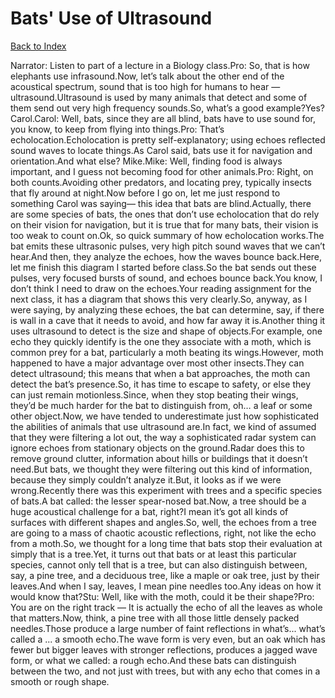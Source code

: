 # Bats' Use of Ultrasound
[Back to Index](https://github.com/windows10010/tpoExtractor/blob/master/README.md)

Narrator: Listen to part of a lecture in a Biology class.Pro: So, that is how elephants use infrasound.Now, let’s talk about the other end of the acoustical spectrum, sound that is too high for humans to hear — ultrasound.Ultrasound is used by many animals that detect and some of them send out very high frequency sounds.So, what’s a good example?Yes? Carol.Carol: Well, bats, since they are all blind, bats have to use sound for, you know, to keep from flying into things.Pro: That’s echolocation.Echolocation is pretty self-explanatory; using echoes reflected sound waves to locate things.As Carol said, bats use it for navigation and orientation.And what else? Mike.Mike: Well, finding food is always important, and I guess not becoming food for other animals.Pro: Right, on both counts.Avoiding other predators, and locating prey, typically insects that fly around at night.Now before I go on, let me just respond to something Carol was saying— this idea that bats are blind.Actually, there are some species of bats, the ones that don’t use echolocation that do rely on their vision for navigation, but it is true that for many bats, their vision is too weak to count on.Ok, so quick summary of how echolocation works.The bat emits these ultrasonic pulses, very high pitch sound waves that we can’t hear.And then, they analyze the echoes, how the waves bounce back.Here, let me finish this diagram I started before class.So the bat sends out these pulses, very focused bursts of sound, and echoes bounce back.You know, I don’t think I need to draw on the echoes.Your reading assignment for the next class, it has a diagram that shows this very clearly.So, anyway, as I were saying, by analyzing these echoes, the bat can determine, say, if there is wall in a cave that it needs to avoid, and how far away it is.Another thing it uses ultrasound to detect is the size and shape of objects.For example, one echo they quickly identify is the one they associate with a moth, which is common prey for a bat, particularly a moth beating its wings.However, moth happened to have a major advantage over most other insects.They can detect ultrasound; this means that when a bat approaches, the moth can detect the bat’s presence.So, it has time to escape to safety, or else they can just remain motionless.Since, when they stop beating their wings, they’d be much harder for the bat to distinguish from, oh… a leaf or some other object.Now, we have tended to underestimate just how sophisticated the abilities of animals that use ultrasound are.In fact, we kind of assumed that they were filtering a lot out, the way a sophisticated radar system can ignore echoes from stationary objects on the ground.Radar does this to remove ground clutter, information about hills or buildings that it doesn’t need.But bats, we thought they were filtering out this kind of information, because they simply couldn’t analyze it.But, it looks as if we were wrong.Recently there was this experiment with trees and a specific species of bats.A bat called: the lesser spear-nosed bat.Now, a tree should be a huge acoustical challenge for a bat, right?I mean it’s got all kinds of surfaces with different shapes and angles.So, well, the echoes from a tree are going to a mass of chaotic acoustic reflections, right, not like the echo from a moth.So, we thought for a long time that bats stop their evaluation at simply that is a tree.Yet, it turns out that bats or at least this particular species, cannot only tell that is a tree, but can also distinguish between, say, a pine tree, and a deciduous tree, like a maple or oak tree, just by their leaves.And when I say, leaves, I mean pine needles too.Any ideas on how it would know that?Stu: Well, like with the moth, could it be their shape?Pro: You are on the right track — It is actually the echo of all the leaves as whole that matters.Now, think, a pine tree with all those little densely packed needles.Those produce a large number of faint reflections in what’s... what’s called a ... a smooth echo.The wave form is very even, but an oak which has fewer but bigger leaves with stronger reflections, produces a jagged wave form, or what we called: a rough echo.And these bats can distinguish between the two, and not just with trees, but with any echo that comes in a smooth or rough shape.
 